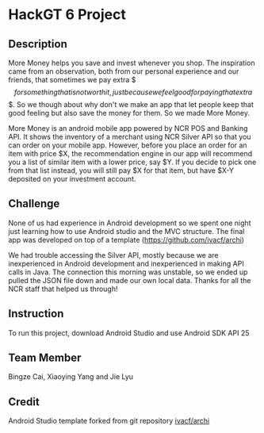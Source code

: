 # HackGT 6 Project

## Description
More Money helps you save and invest whenever you shop. The inspiration came from an observation, both from our personal experience and our friends, that sometimes we pay extra $$$ for something that is not worth it, just because we feel good for paying that extra $$$. So we though about why don't we make an app that let people keep that good feeling but also save the money for them. So we made More Money.

More Money is an android mobile app powered by NCR POS and Banking API. It shows the inventory of a merchant using NCR Silver API so that you can order on your mobile app. However, before you place an order for an item with price $X, the recommendation engine in our app will recommend you a list of similar item with a lower price, say $Y. If you decide to pick one from that list instead, you will still pay $X for that item, but have $X-Y deposited on your investment account.

## Challenge
None of us had experience in Android development so we spent one night just learning how to use Android studio and the MVC structure. The final app was developed on top of a template (https://github.com/ivacf/archi)

We had trouble accessing the Silver API, mostly because we are inexperienced in Android development and inexperienced in making API calls in Java. The connection this morning was unstable, so we ended up pulled the JSON file down and made our own local data. Thanks for all the NCR staff that helped us through!

## Instruction
To run this project, download Android Studio and use Android SDK API 25

## Team Member
Bingze Cai, Xiaoying Yang and Jie Lyu

## Credit
Android Studio template forked from git repository [ivacf/archi](https://github.com/ivacf/archi)
